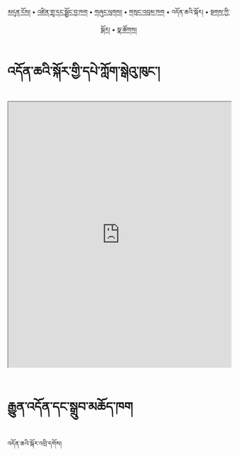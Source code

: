 <p align="center">
  <a href="https://bdrc-reader.github.io/CIHTS/">མདུན་ངོས།</a> • <a href="https://bdrc-reader.github.io/CIHTS/shadra">འཛིན་གྲྭ་དང་སྦྱོང་བྱ་ཁག</a> • <a href="https://bdrc-reader.github.io/CIHTS/shunglug">གཞུང་ལུགས།</a>  • <a href="https://bdrc-reader.github.io/CIHTS/sungbum">གསུང་འབུམ་ཁག</a> • <span>འདོན་ཆའི་སྐོར།</span> • <a href="https://bdrc-reader.github.io/CIHTS/tantra">སྔགས་ཀྱི་སྐོར།</a> •  <a href="https://bdrc-reader.github.io/CIHTS/natsok">སྣ་ཚོགས།</a></p>

# འདོན་ཆའི་སྐོར་གྱི་དཔེ་ཀློག་སྒེའུ་ཁུང་།

<iframe allowfullscreen src="https://library.bdrc.io/scripts/embed-iframe.html?work=bdr:W1ERI0008004&origin=website.com" width="100%" height="600"></iframe>

<br>
<br>

# རྒྱུན་འདོན་དང་སྒྲུབ་མཆོད་ཁག

འདོན་ཆའི་སྐོར་འབྲི་དགོས།
